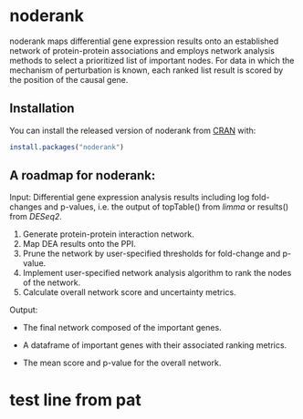 
<!-- README.md is generated from README.Rmd. Please edit that file -->

# noderank

<!-- badges: start -->

<!-- badges: end -->

noderank maps differential gene expression results onto an established
network of protein-protein associations and employs network analysis
methods to select a prioritized list of important nodes. For data in
which the mechanism of perturbation is known, each ranked list result is
scored by the position of the causal gene.

## Installation

You can install the released version of noderank from
[CRAN](https://CRAN.R-project.org) with:

``` r
install.packages("noderank")
```

## A roadmap for noderank:

Input: Differential gene expression analysis results including log
fold-changes and p-values, i.e. the output of topTable() from *limma* or
results() from *DESeq2*.

1.  Generate protein-protein interaction network.
2.  Map DEA results onto the PPI.
3.  Prune the network by user-specified thresholds for fold-change and
    p-value.
4.  Implement user-specified network analysis algorithm to rank the
    nodes of the network.
5.  Calculate overall network score and uncertainty metrics.

Output:

  - The final network composed of the important genes.

  - A dataframe of important genes with their associated ranking
    metrics.

  - The mean score and p-value for the overall network.

# test line from pat
